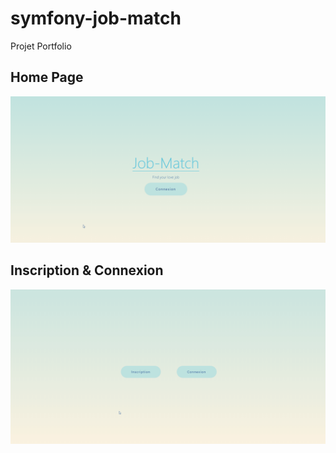 # symfony-job-match
Projet Portfolio 

## Home Page

![Home Page Demo](public/image/homev2.gif)

## Inscription & Connexion

![Demo](public/image/inscription.gif)

